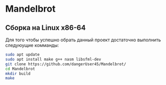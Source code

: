 # Mandelbrot

## Сборка на Linux x86-64
Для того чтобы успешно обрать данный проект достаточно выполнить следуюущие комманды:
```bash
sudo apt update
sudo apt install make g++ nasm libsfml-dev
git clone https://github.com/dangerUser45/Mandelbrot/
cd Mandelbrot
mkdir build
make
```
